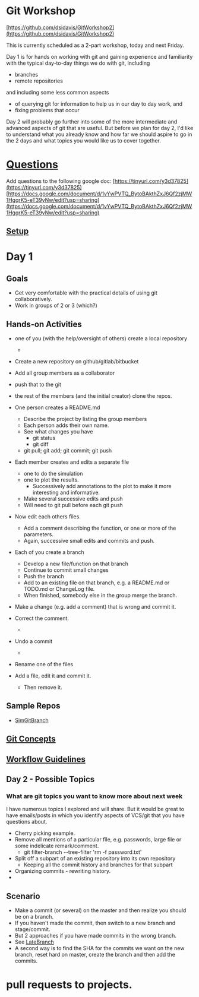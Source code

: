 # Git Workshop

[https://github.com/dsidavis/GitWorkshop2](https://github.com/dsidavis/GitWorkshop2)

This is currently scheduled as a 2-part workshop, today and next Friday.

Day 1 is for hands on working with git and gaining experience and familiarity with
the typical day-to-day things we do with git, including
+ branches
+ remote repositories

and including some less common aspects 
+ of querying git for information to help
us in our day to day work, and 
+ fixing problems that occur

Day 2 will probably go further into some of the more intermediate and advanced aspects of git
that are useful.
But before we plan for day 2, I'd like to understand what you already know and how far we should
aspire to go in the 2 days and what topics you would like us to cover together.


# [Questions](Questions.md)

Add questions to the following google doc:
[https://tinyurl.com/y3d37825](https://tinyurl.com/y3d37825)
[https://docs.google.com/document/d/1vYwPVTQ_BytoBAkthZxJ6Qf2zjMW1HgqrK5-eT39yNw/edit?usp=sharing](https://docs.google.com/document/d/1vYwPVTQ_BytoBAkthZxJ6Qf2zjMW1HgqrK5-eT39yNw/edit?usp=sharing)


## [Setup](Setup.md)

# Day 1
## Goals
  + Get very comfortable with the practical details of using git collaboratively.
  + Work in groups of 2 or 3 (which?)
  
## Hands-on Activities
  + one of you (with the help/oversight of others) create a local repository
    + <!-- git init -->
  + Create a new repository on github/gitlab/bitbucket
  + Add all group members as a collaborator  
  + push that to the git <!-- git remote add ... ; git push -u origin master -->
  + the rest of the members (and the initial creator) clone the repos.
     <!-- git clone  -->
  + One person creates a README.md
    + Describe the project by listing the group members
	+ Each person adds their own name.
	+ See what changes you have
	  + git status
	  + git diff 
	+ git pull; git add; git commit; git push
  + Each member creates and edits a separate file
    + one to do the simulation
	+ one to plot the results. 
	   + Successively add annotations to the plot to make it more interesting and informative.
    + Make several successive edits and push
	+ Will need to git pull before each git push
  + Now edit each others files. 
    + Add a comment describing the function, or one or more of the parameters.
	+ Again, successive small edits and commits and push.
 
  + Each of you create a branch
    + Develop a new file/function on that branch
	+ Continue to commit small changes
	+ Push the branch <!-- git pull/push -u origin branch ; git checkout -->
	+ Add to an existing file on that branch, e.g. a README.md or TODO.md or ChangeLog file.
	+ When finished, somebody else in the group merge the branch. <!-- git merge -->


  + Make a change (e.g. add a comment) that is wrong and commit it.
  + Correct the comment.
     + <!-- git commit --amend -->
  + Undo a commit
     + <!-- git revert or git reset HEAD~ -->
  + Rename one of the files
  + Add a file, edit it and commit it.
     + Then remove it. <!-- git rm -->


## Sample Repos
+ [SimGitBranch](https://github.com:dsidavis/SimGitBranch)


## [Git Concepts](GitConcepts.md)

## [Workflow Guidelines](WorkflowGuidelines.md)


## Day 2  - Possible Topics
### What are git topics you want to know more about next week 
I have numerous topics I explored and will share. But it would be
great to have emails/posts in which you identify aspects of VCS/git that you 
have questions about.

+ Cherry picking example.
+ Remove all mentions of a particular file, e.g. passwords, large file or some indelicate remark/comment.
   + git filter-branch --tree-filter 'rm -f password.txt'
+ Split off a subpart of an existing repository into its own repository
  + Keeping all the commit history and branches for that subpart
+ Organizing commits - rewriting history.
   <!-- git rebase -i -->
+ 

## Scenario
 + Make a commit (or several) on the master and then realize you should be on a branch.
  + If you haven't made the commit, then switch to a new branch and stage/commit.
  + But 2 approaches if you have made commits in the wrong branch.
  + See [LateBranch](LateBranch)
  + A second way is to find the SHA for the commits we want on the new branch,
    reset hard on master, create the branch and then add the commits.


  
  
  
  
  
# pull requests to projects.
